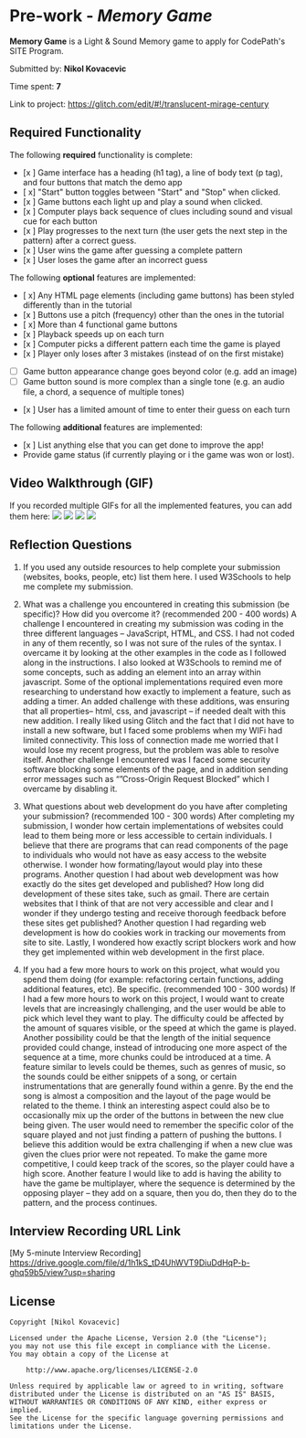 # Pre-work - *Memory Game*

**Memory Game** is a Light & Sound Memory game to apply for CodePath's SITE Program. 

Submitted by: **Nikol Kovacevic**

Time spent: **7** 

Link to project: https://glitch.com/edit/#!/translucent-mirage-century

## Required Functionality

The following **required** functionality is complete:

* [x ] Game interface has a heading (h1 tag), a line of body text (p tag), and four buttons that match the demo app
* [ x] "Start" button toggles between "Start" and "Stop" when clicked. 
* [x ] Game buttons each light up and play a sound when clicked. 
* [x ] Computer plays back sequence of clues including sound and visual cue for each button
* [x ] Play progresses to the next turn (the user gets the next step in the pattern) after a correct guess. 
* [x ] User wins the game after guessing a complete pattern
* [x ] User loses the game after an incorrect guess

The following **optional** features are implemented:

* [ x] Any HTML page elements (including game buttons) has been styled differently than in the tutorial
* [x ] Buttons use a pitch (frequency) other than the ones in the tutorial
* [ x] More than 4 functional game buttons
* [x ] Playback speeds up on each turn
* [x ] Computer picks a different pattern each time the game is played
* [x ] Player only loses after 3 mistakes (instead of on the first mistake)
* [ ] Game button appearance change goes beyond color (e.g. add an image)
* [ ] Game button sound is more complex than a single tone (e.g. an audio file, a chord, a sequence of multiple tones)
* [x ] User has a limited amount of time to enter their guess on each turn

The following **additional** features are implemented:

- [x ] List anything else that you can get done to improve the app!
- Provide game status (if currently playing or i the game was won or lost).

## Video Walkthrough (GIF)

If you recorded multiple GIFs for all the implemented features, you can add them here:
![](gif1-link-here)
![](gif2-link-here)
![](gif3-link-here)
![](gif4-link-here)

## Reflection Questions
1. If you used any outside resources to help complete your submission (websites, books, people, etc) list them here. 
I used W3Schools to help me complete my submission.

2. What was a challenge you encountered in creating this submission (be specific)? How did you overcome it? (recommended 200 - 400 words) 
A challenge I encountered in creating my submission was coding in the three different languages – JavaScript, HTML, and CSS. I had not coded in any of them recently, so I was not sure of the rules of the syntax. I overcame it by looking at the other examples in the code as I followed along in the instructions. I also looked at W3Schools to remind me of some concepts, such as adding an element into an array within javascript. Some of the optional implementations required even more researching to understand how exactly to implement a feature, such as adding a timer. An added challenge with these additions, was ensuring that all properties– html, css, and javascript – if needed dealt with this new addition. I really liked using Glitch and the fact that I did not have to install a new software, but I faced some problems when my WIFi had limited connectivity. This loss of connection made me worried that I would lose my recent progress, but the problem was able to resolve itself. Another challenge I encountered was I faced some security software blocking some elements of the page, and in addition sending error messages such as “”Cross-Origin Request Blocked” which I overcame by disabling it. 


3. What questions about web development do you have after completing your submission? (recommended 100 - 300 words) 
After completing my submission, I wonder how certain implementations of websites could lead to them being more or less accessible to certain individuals. I believe that there are programs that can read components of the page to individuals who would not have as easy access to the website otherwise. I wonder how formating/layout would play into these programs. Another question I had about web development was how exactly do the sites get developed and published? How long did development of these sites take, such as gmail. There are certain websites that I think of that are not very accessible and clear and I wonder if they undergo testing and receive thorough feedback before these sites get published? Another question I had regarding web development is how do cookies work in tracking our movements from site to site. Lastly, I wondered how exactly script blockers work and how they get implemented within web development in the first place.


4. If you had a few more hours to work on this project, what would you spend them doing (for example: refactoring certain functions, adding additional features, etc). Be specific. (recommended 100 - 300 words) 
If I had a few more hours to work on this project, I would want to create levels that are increasingly challenging, and the user would be able to pick which level they want to play. The difficulty could be affected by the amount of squares visible, or the speed at which the game is played. Another possibility could be that the length of the initial sequence provided could change, instead of introducing one more aspect of the sequence at a time, more chunks could be introduced at a time. A feature similar to levels could be themes, such as genres of music, so the sounds could be either snippets of a song, or certain instrumentations that are generally found within a genre. By the end the song is almost a composition and the layout of the page would be related to the theme. I think an interesting aspect could also be to occasionally mix up the order of the buttons in between the new clue being given. The user would need to remember the specific color of the square played and not just finding a pattern of pushing the buttons. I believe this addition would be extra challenging if when a new clue was given the clues prior were not repeated. 
To make the game more competitive, I could keep track of the scores, so the player could have a high score. Another feature I would like to add is having the ability to have the game be multiplayer, where the sequence is determined by the opposing player – they add on a square, then you do, then they do to the pattern, and the process continues.




## Interview Recording URL Link

[My 5-minute Interview Recording] https://drive.google.com/file/d/1h1kS_tD4UhWVT9DiuDdHqP-b-ghq59b5/view?usp=sharing


## License

    Copyright [Nikol Kovacevic]

    Licensed under the Apache License, Version 2.0 (the "License");
    you may not use this file except in compliance with the License.
    You may obtain a copy of the License at

        http://www.apache.org/licenses/LICENSE-2.0

    Unless required by applicable law or agreed to in writing, software
    distributed under the License is distributed on an "AS IS" BASIS,
    WITHOUT WARRANTIES OR CONDITIONS OF ANY KIND, either express or implied.
    See the License for the specific language governing permissions and
    limitations under the License.
